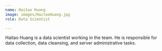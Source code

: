 ```yaml
---
name: Haitao Huang
image: images/HaitaoHuang.jpg
role: Data Scientist

---
```


Haitao Huang is a data scientist working in the team. He is responsible for data collection, data cleansing, and server administrative tasks. 
